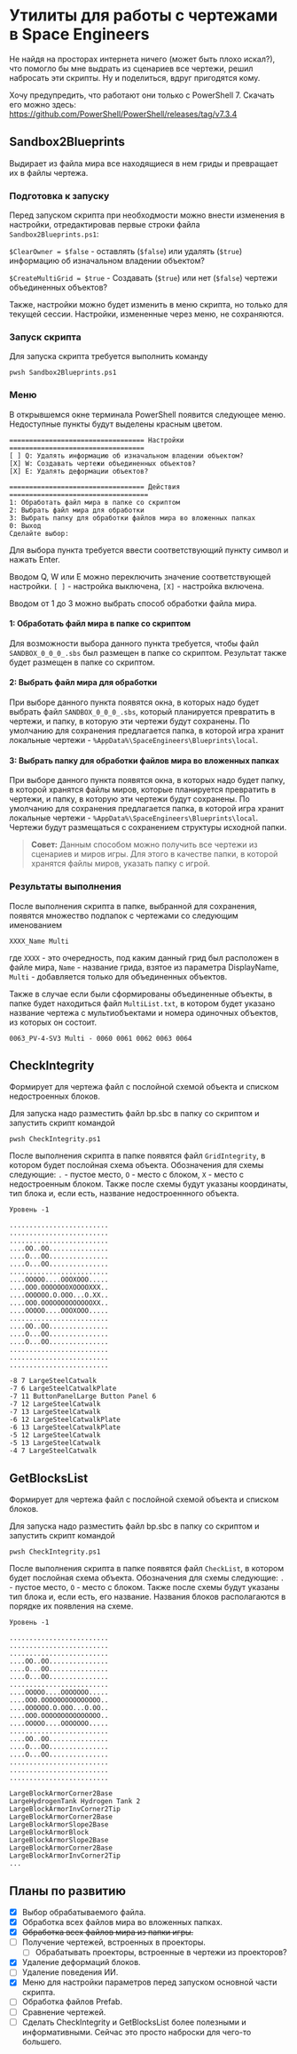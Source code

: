 # Утилиты для работы с чертежами в Space Engineers

Не найдя на просторах интернета ничего (может быть плохо искал?), что помогло бы мне выдрать из сценариев все чертежи, решил набросать эти скрипты. Ну и поделиться, вдруг пригодятся кому.

Хочу предупредить, что работают они только с PowerShell 7. Скачать его можно здесь:
<https://github.com/PowerShell/PowerShell/releases/tag/v7.3.4>

## Sandbox2Blueprints

Выдирает из файла мира все находящиеся в нем гриды и превращает их в файлы чертежа.

### Подготовка к запуску

Перед запуском скрипта при необходмости можно внести изменения в настройки, отредактировав первые строки файла `Sandbox2Blueprints.ps1`:

`$ClearOwner = $false` - оставлять (`$false`) или удалять (`$true`) информацию об изначальном владении объектом?

`$CreateMultiGrid = $true` - Создавать (`$true`) или нет (`$false`) чертежи объединенных объектов?

Также, настройки можно будет изменить в меню скрипта, но только для текущей сессии. Настройки, измененные через меню, не сохраняются.

### Запуск скрипта

Для запуска скрипта требуется выполнить команду

```text
pwsh Sandbox2Blueprints.ps1
```

### Меню

В открывшемся окне терминала PowerShell появится следующее меню. Недоступные пункты будут выделены красным цветом.

```text
================================== Настройки ==================================
[ ] Q: Удалять информацию об изначальном владении объектом?
[X] W: Создавать чертежи объединенных объектов?
[X] E: Удалять деформации объектов?

================================== Действия ===================================
1: Обработать файл мира в папке со скриптом
2: Выбрать файл мира для обработки
3: Выбрать папку для обработки файлов мира во вложенных папках
0: Выход
Сделайте выбор: 
```

Для выбора пункта требуется ввести соответствующий пункту символ и нажать Enter.

Вводом Q, W или E можно переключить значение соответствующей настройки. `[ ]` - настройка выключена, `[X]` - настройка включена.

Вводом от 1 до 3 можно выбрать способ обработки файла мира.

#### 1: Обработать файл мира в папке со скриптом

Для возможности выбора данного пункта требуется, чтобы файл `SANDBOX_0_0_0_.sbs` был размещен в папке со скриптом. Результат также будет размещен в папке со скриптом.

#### 2: Выбрать файл мира для обработки

При выборе данного пункта появятся окна, в которых надо будет выбрать файл `SANDBOX_0_0_0_.sbs`, который планируется превратить в чертежи, и папку, в которую эти чертежи будут сохранены. По умолчанию для сохранения предлагается папка, в которой игра хранит локальные чертежи - `%AppData%\SpaceEngineers\Blueprints\local`.

#### 3: Выбрать папку для обработки файлов мира во вложенных папках

При выборе данного пункта появятся окна, в которых надо будет папку, в которой хранятся файлы миров, которые планируется превратить в чертежи, и папку, в которую эти чертежи будут сохранены. По умолчанию для сохранения предлагается папка, в которой игра хранит локальные чертежи - `%AppData%\SpaceEngineers\Blueprints\local`. Чертежи будут размещаться с сохранением структуры исходной папки.

> **Совет:** Данным способом можно получить все чертежи из сценариев и миров игры. Для этого в качестве папки, в которой хранятся файлы миров, указать папку с игрой.

### Результаты выполнения

После выполнения скрипта в папке, выбранной для сохранения, появятся множество подпапок с чертежами со следующим именованием

```text
XXXX_Name Multi
```

где `XXXX` - это очередность, под каким данный грид был расположен в файле мира, `Name` - название грида, взятое из параметра DisplayName, `Multi` - добавляется только для объединенных объектов.

Также в случае если были сформированы объединенные объекты, в папке будет находиться файл `MultiList.txt`, в котором будет указано название чертежа с мультиобъектами и номера одиночных объектов, из которых он состоит.

```text
0063_PV-4-SV3 Multi - 0060 0061 0062 0063 0064
```

## CheckIntegrity

Формирует для чертежа файл с послойной схемой объекта и списком недостроенных блоков.

Для запуска надо разместить файл bp.sbc в папку со скриптом и запустить скрипт командой

```text
pwsh CheckIntegrity.ps1
```

После выполнения скрипта в папке появятся файл `GridIntegrity`, в котором будет послойная схема объекта. Обозначения для схемы следующие: `.` - пустое место, `O` - место с блоком, `X` - место с недостроенным блоком. Также после схемы будут указаны координаты, тип блока и, если есть, название недостроеннного объекта.

```text
Уровень -1

.........................
.........................
.........................
....OO..OO...............
....O...OO...............
....O...OO...............
.........................
....OOOOO....OOOXOOO.....
....OOO.OOOOOOOXOOOOXXX..
....OOOOOO.O.OOO...O.XX..
....OOO.OOOOOOOOOOOOOXX..
....OOOOO....OOOXOOO.....
.........................
....OO..OO...............
....O...OO...............
....O...OO...............
.........................
.........................
.........................

-8 7 LargeSteelCatwalk 
-7 6 LargeSteelCatwalkPlate 
-7 11 ButtonPanelLarge Button Panel 6
-7 12 LargeSteelCatwalk 
-7 13 LargeSteelCatwalk 
-6 12 LargeSteelCatwalkPlate 
-6 13 LargeSteelCatwalkPlate 
-5 12 LargeSteelCatwalk 
-5 13 LargeSteelCatwalk 
-4 7 LargeSteelCatwalk 
```

## GetBlocksList

Формирует для чертежа файл с послойной схемой объекта и списком блоков.

Для запуска надо разместить файл bp.sbc в папку со скриптом и запустить скрипт командой

```text
pwsh CheckIntegrity.ps1
```

После выполнения скрипта в папке появятся файл `CheckList`, в котором будет послойная схема объекта. Обозначения для схемы следующие: `.` - пустое место, `O` - место с блоком. Также после схемы будут указаны тип блока и, если есть, его название. Названия блоков располагаются в порядке их появления на схеме.

```text
Уровень -1

.........................
.........................
.........................
....OO..OO...............
....O...OO...............
....O...OO...............
.........................
....OOOOO....OOOOOOO.....
....OOO.OOOOOOOOOOOOOOO..
....OOOOOO.O.OOO...O.OO..
....OOO.OOOOOOOOOOOOOOO..
....OOOOO....OOOOOOO.....
.........................
....OO..OO...............
....O...OO...............
....O...OO...............
.........................
.........................
.........................

LargeBlockArmorCorner2Base 
LargeHydrogenTank Hydrogen Tank 2
LargeBlockArmorInvCorner2Tip 
LargeBlockArmorCorner2Base 
LargeBlockArmorSlope2Base 
LargeBlockArmorBlock 
LargeBlockArmorSlope2Base 
LargeBlockArmorCorner2Base 
LargeBlockArmorInvCorner2Tip 
...
```

## Планы по развитию

- [x] Выбор обрабатываемого файла.
- [x] Обработка всех файлов мира во вложенных папках.
- [x] ~~Обработка всех файлов мира из папки игры.~~
- [ ] Получение чертежей, встроенных в проекторы.
  - [ ] Обрабатывать проекторы, встроенные в чертежи из проекторов?
- [x] Удаление деформаций блоков.
- [ ] Удаление поведения ИИ.
- [x] Меню для настройки параметров перед запуском основной части скрипта.
- [ ] Обработка файлов Prefab.
- [ ] Сравнение чертежей.
- [ ] Сделать CheckIntegrity и GetBlocksList более полезными и информативными. Сейчас это просто наброски для чего-то большего.
